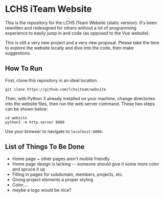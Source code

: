 # LCHS iTeam Website

This is the repository for the LCHS iTeam Website (static version). It's been rewritten and redesigned for others without a lot of programming experience to easily jump in and code (as opposed to the Vue website).

This is still a very new project and a very new proposal. Please take the time to explore the website locally and dive into the code, then make suggestions.

## How To Run

First, clone this repository in an ideal location.

```
git clone https://github.com/lchsiteam/website
```

Then, with Python 3 already installed on your machine, change directories into the website files, then run the web server command. These two steps can be shown below:

```
cd website
python3 -m http.server 8000
```

Use your browser to navigate to `localhost:8000`.

## List of Things To Be Done

- Home page + other pages aren't mobile friendly
- Home page design is lacking -- someone should give it some more color and spruce it up
- Filling in pages for subdomain, members, projects, etc.
- Giving project elements a proper styling
- Color....
- maybe a logo would be nice?
